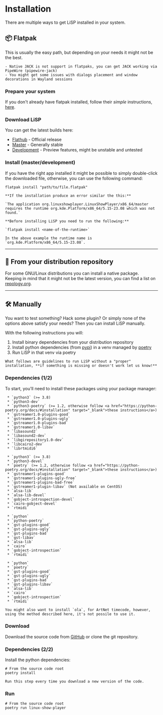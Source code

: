 # Installation

There are multiple ways to get LiSP installed in your system.

## 📦 Flatpak

This is usually the easy path, but depending on your needs it might not be the best.

```{note}
- Native JACK is not support in flatpaks, you can get JACK working via PipeWire (pipewire-jack)
- You might get some issues with dialogs placement and window decorations in Wayland sessions
```

### Prepare your system

If you don't already have flatpak installed,
follow their _simple_ instructions, <a href="https://flatpak.org/setup/" target="_blank">here</a>. 

### Download LiSP

You can get the latest builds here:

 * [Flathub](https://flathub.org/apps/org.linuxshowplayer.LinuxShowPlayer) - Official release
 * [Master](https://github.com/FrancescoCeruti/linux-show-player/releases/tag/ci-master) - Generally stable
 * [Development](https://github.com/FrancescoCeruti/linux-show-player/releases/tag/ci-develop) - Preview features, might be unstable and untested

### Install (master/development)

If you have the right app installed it might be possible to simply double-click the downloaded file, otherwise, you
can use the following command:

```shell
flatpak install "path/to/file.flatpak"
```

```{important}
**If the installation produce an error similar the this:**
 
`The application org.linuxshowplayer.LinuxShowPlayer/x86_64/master requires the runtime org.kde.Platform/x86_64/5.15-23.08 which was not found.`

**Before installing LiSP you need to run the following:**

`flatpak install <name-of-the-runtime>`

In the above example the runtime name is `org.kde.Platform/x86_64/5.15-23.08`.
```

---

## 🐧 From your distribution repository

For some GNU/Linux distributions you can install a native package.<br>
Keeping in mind that it might not be the latest version, you can find a list on <a href="https://repology.org/metapackage/linux-show-player" target="_blank">repology.org</a>.

---

## 🛠️ Manually

You want to test something? Hack some plugin? Or simply none of the options above satisfy your needs?
Then you can install LiSP manually.

With the following instructions you will:

 1. Install binary dependencies from your distribution repository
 2. Install python dependencies (from <a href="https://pypi.org/" target="_blank">pypi</a>) in a venv managed by <a href="https://python-poetry.org/" target="_blank">poetry</a>
 3. Run LiSP in that venv via poetry

```{important}
What follows are guidelines to run LiSP without a "proper" installation, **if something is missing or doesn't work let us know!**
```

### Dependencies (1/2)

To start, you'll need to install these packages using your package manager:

```{tab} Debian/Ubuntu/Mint
 * `python3` (>= 3.8)
 * `python3-dev`
 * `python3-poetry` (>= 1.2, otherwise follow <a href="https://python-poetry.org/docs/#installation" target="_blank">these instructions</a>)
 * `gstreamer1.0-plugins-good`
 * `gstreamer1.0-plugins-ugly`
 * `gstreamer1.0-plugins-bad`
 * `gstreamer1.0-libav`
 * `libasound2`
 * `libasound2-dev`
 * `libgirepository1.0-dev`
 * `libcairo2-dev`
 * `librtmidi6`
```

```{tab} Fedora/CentOS
 * `python3` (>= 3.8)
 * `python3-devel`
 * `poetry` (>= 1.2, otherwise follow <a href="https://python-poetry.org/docs/#installation" target="_blank">these instructions</a>)
 * `gstreamer1-plugins-good`
 * `gstreamer1-plugins-ugly-free`
 * `gstreamer1-plugins-bad-free`
 * `gstreamer1-plugin-libav` (Not available on CentOS)
 * `alsa-lib`
 * `alsa-lib-devel`
 * `gobject-introspection-devel`
 * `cairo-gobject-devel`
 * `rtmidi`
```

```{tab} ArchLinux
 * `python`
 * `python-poetry`
 * `gst-plugins-good`
 * `gst-plugins-ugly`
 * `gst-plugins-bad`
 * `gst-libav`
 * `alsa-lib`
 * `cairo`
 * `gobject-introspection`
 * `rtmidi`
```

```{tab} Gentoo
 * `python`
 * `poetry`
 * `gst-plugins-good`
 * `gst-plugins-ugly`
 * `gst-plugins-bad`
 * `gst-plugins-libav`
 * `alsa-lib`
 * `cairo`
 * `gobject-introspection`
 * `rtmidi`
```

```{hint}
You might also want to install `ola`, for ArtNet timecode, however, using the method described here, it's not possile to use it. 
```

### Download

Download the source code from <a href="https://github.com/FrancescoCeruti/linux-show-player" target="_blank">GitHub</a> or clone the git repository.

### Dependencies (2/2)

Install the python dependencies:

```shell
# From the source code root
poetry install
```

```{note}
Run this step every time you download a new version of the code.
```

### Run

```shell
# From the source code root
poetry run linux-show-player
```
